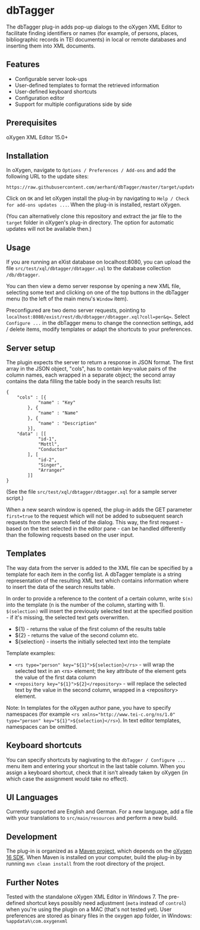 dbTagger
========
The dbTagger plug-in adds pop-up dialogs to the oXygen XML Editor to facilitate finding identifiers or names (for example, of persons, places, bibliographic records in TEI documents) in local or remote databases and inserting them into XML documents.

Features
--------

- Configurable server look-ups
- User-defined templates to format the retrieved information 
- User-defined keyboard shortcuts
- Configuration editor
- Support for multiple configurations side by side

Prerequisites
-------------

oXygen XML Editor 15.0+

Installation
------------

In oXygen, navigate to `Options / Preferences / Add-ons` and add the following URL to the update sites: 

```
https://raw.githubusercontent.com/aerhard/dbTagger/master/target/update/extension.xml
```

Click on `OK` and let oXygen install the plug-in by navigating to `Help / Check for add-ons updates ...`. When the plug-in is installed, restart oXygen.

(You can alternatively clone this repository and extract the jar file to the `target` folder in oXygen's plug-in directory. The option for automatic updates will not be available then.) 

Usage
-----

If you are running an eXist database on localhost:8080, you can upload the file `src/test/xql/dbtagger/dbtagger.xql` to the database collection `/db/dbtagger`. 

You can then view a demo server response by opening a new XML file, selecting some text and clicking on one of the top buttons in the dbTagger menu (to the left of the main menu's `Window` item). 

Preconfigured are two demo server requests, pointing to `localhost:8080/exist/rest/db/dbtagger/dbtagger.xql?coll=per&q=`. Select `Configure ...` in the dbTagger menu to change the connection settings, add / delete items, modify templates or adapt the shortcuts to your preferences. 


Server setup
------------

The plugin expects the server to return a response in JSON format. The first array in the JSON object, "cols", has to contain key-value pairs of the column names, each wrapped in a separate object; the second array contains the data filling the table body in the search results list:

	{ 
		"cols" : [{ 
				"name" : "Key" 
			}, { 
				"name" : "Name" 
			}, { 
				"name" : "Description" 
			}], 
		"data" : [[
				"id-1", 
				"Mottl", 
				"Conductor"
			], [
				"id-2", 
				"Singer", 
				"Arranger"
			]] 
	}

(See the file `src/test/xql/dbtagger/dbtagger.xql` for a sample server script.)

When a new search window is opened, the plug-in adds the GET parameter `first=true` to the request which will not be added to subsequent search requests from the search field of the dialog. This way, the first request - based on the text selected in the editor pane - can be handled differently than the following requests based on the user input. 

Templates
-------------------

The way data from the server is added to the XML file can be specified by a template for each item in the config list. A dbTagger template is a string representation of the resulting XML text which contains information where to insert the data of the search results table. 

In order to provide a reference to the content of a certain column, write `$(n)` into the template (n is the number of the column, starting with 1). `$(selection)` will insert the previously selected text at the specified position - if it's missing, the selected text gets overwritten. 

* ${1} - returns the value of the first column of the results table
* ${2} - returns the value of the second column
	etc.
* ${selection} - inserts the initially selected text into the template

Template examples:

* `<rs type="person" key="${1}">${selection}</rs>` - will wrap the selected text in an &lt;rs&gt; element; the key attribute of the element gets the value of the first data column
* `<repository key="${1}">${2}</repository>` - will replace the selected text by the value in the second column, wrapped in a &lt;repository&gt; element.

Note: In templates for the oXygen author pane, you have to specify namespaces (for example `<rs xmlns="http://www.tei-c.org/ns/1.0" type="person" key="${1}">${selection}</rs>`). In text editor templates, namespaces can be omitted.

Keyboard shortcuts
------------------

You can specify shortcuts by nagivating to the `dbTagger / Configure ...` menu item and entering your shortcut in the last table column. When you assign a keyboard shortcut, check that it isn't already taken by oXygen (in which case the assignment would take no effect).

UI Languages
------------

Currently supported are English and German. For a new language, add a file with your translations to `src/main/resources` and perform a new build.

Development
-----------

The plug-in is organized as a [Maven project](http://maven.apache.org/), which depends on the [oXygen 16 SDK](http://www.oxygenxml.com/oxygen_sdk.html). When Maven is installed on your computer, build the plug-in by running `mvn clean install` from the root directory of the project. 

Further Notes
-------------

Tested with the standalone oXygen XML Editor in Windows 7. The pre-defined shortcut keys possibly need adjustment (`meta` instead of `control`) when you're using the plugin on a MAC (that's not tested yet).
User preferences are stored as binary files in the oxygen app folder, in Windows: `%appdata%\com.oxygenxml`
